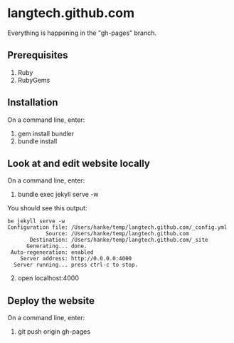langtech.github.com
===================

Everything is happening in the "gh-pages" branch. 

Prerequisites
-------------

1. Ruby
2. RubyGems

Installation
------------

On a command line, enter:

1. gem install bundler
2. bundle install

Look at and edit website locally
--------------------------------

On a command line, enter:

1. bundle exec jekyll serve -w

You should see this output:

    be jekyll serve -w
    Configuration file: /Users/hanke/temp/langtech.github.com/_config.yml
                Source: /Users/hanke/temp/langtech.github.com
           Destination: /Users/hanke/temp/langtech.github.com/_site
          Generating... done.
     Auto-regeneration: enabled
        Server address: http://0.0.0.0:4000
      Server running... press ctrl-c to stop.

2. open localhost:4000

Deploy the website
------------------

On a command line, enter:

1. git push origin gh-pages